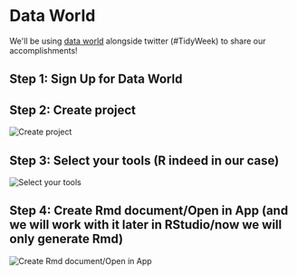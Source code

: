# Data World

We'll be using [data world](https://data.world/) alongside twitter (#TidyWeek) to share our accomplishments!

## Step 1: Sign Up for Data World

## Step 2: Create project
![Create project](https://github.com/rfordatascience/tidyweek/blob/master/rest/data.world_project.png) 

## Step 3: Select your tools (R indeed in our case)
![Select your tools](https://github.com/rfordatascience/tidyweek/blob/master/rest/data.world_r_tool.png) 

## Step 4: Create Rmd document/Open in App (and we will work with it later in RStudio/now we will only generate Rmd)
![Create Rmd document/Open in App](https://github.com/rfordatascience/tidyweek/blob/master/rest/data.world_r.png) 
